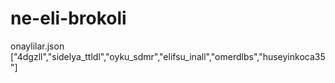 # ne-eli-brokoli
onaylilar.json
["4dgzll","sidelya_ttldl","oyku_sdmr","elifsu_inall","omerdlbs","huseyinkoca35"]
